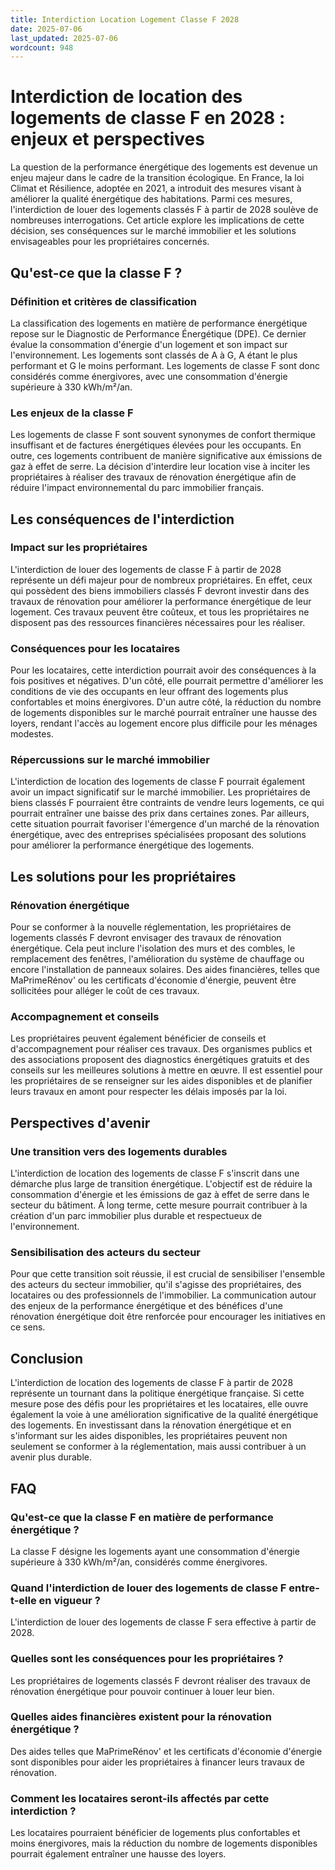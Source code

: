 ```yaml
---
title: Interdiction Location Logement Classe F 2028
date: 2025-07-06
last_updated: 2025-07-06
wordcount: 948
---
```


# Interdiction de location des logements de classe F en 2028 : enjeux et perspectives

La question de la performance énergétique des logements est devenue un enjeu majeur dans le cadre de la transition écologique. En France, la loi Climat et Résilience, adoptée en 2021, a introduit des mesures visant à améliorer la qualité énergétique des habitations. Parmi ces mesures, l'interdiction de louer des logements classés F à partir de 2028 soulève de nombreuses interrogations. Cet article explore les implications de cette décision, ses conséquences sur le marché immobilier et les solutions envisageables pour les propriétaires concernés.

## Qu'est-ce que la classe F ?

### Définition et critères de classification

La classification des logements en matière de performance énergétique repose sur le Diagnostic de Performance Énergétique (DPE). Ce dernier évalue la consommation d'énergie d'un logement et son impact sur l'environnement. Les logements sont classés de A à G, A étant le plus performant et G le moins performant. Les logements de classe F sont donc considérés comme énergivores, avec une consommation d'énergie supérieure à 330 kWh/m²/an.

### Les enjeux de la classe F

Les logements de classe F sont souvent synonymes de confort thermique insuffisant et de factures énergétiques élevées pour les occupants. En outre, ces logements contribuent de manière significative aux émissions de gaz à effet de serre. La décision d'interdire leur location vise à inciter les propriétaires à réaliser des travaux de rénovation énergétique afin de réduire l'impact environnemental du parc immobilier français.

## Les conséquences de l'interdiction

### Impact sur les propriétaires

L'interdiction de louer des logements de classe F à partir de 2028 représente un défi majeur pour de nombreux propriétaires. En effet, ceux qui possèdent des biens immobiliers classés F devront investir dans des travaux de rénovation pour améliorer la performance énergétique de leur logement. Ces travaux peuvent être coûteux, et tous les propriétaires ne disposent pas des ressources financières nécessaires pour les réaliser.

### Conséquences pour les locataires

Pour les locataires, cette interdiction pourrait avoir des conséquences à la fois positives et négatives. D'un côté, elle pourrait permettre d'améliorer les conditions de vie des occupants en leur offrant des logements plus confortables et moins énergivores. D'un autre côté, la réduction du nombre de logements disponibles sur le marché pourrait entraîner une hausse des loyers, rendant l'accès au logement encore plus difficile pour les ménages modestes.

### Répercussions sur le marché immobilier

L'interdiction de location des logements de classe F pourrait également avoir un impact significatif sur le marché immobilier. Les propriétaires de biens classés F pourraient être contraints de vendre leurs logements, ce qui pourrait entraîner une baisse des prix dans certaines zones. Par ailleurs, cette situation pourrait favoriser l'émergence d'un marché de la rénovation énergétique, avec des entreprises spécialisées proposant des solutions pour améliorer la performance énergétique des logements.

## Les solutions pour les propriétaires

### Rénovation énergétique

Pour se conformer à la nouvelle réglementation, les propriétaires de logements classés F devront envisager des travaux de rénovation énergétique. Cela peut inclure l'isolation des murs et des combles, le remplacement des fenêtres, l'amélioration du système de chauffage ou encore l'installation de panneaux solaires. Des aides financières, telles que MaPrimeRénov' ou les certificats d'économie d'énergie, peuvent être sollicitées pour alléger le coût de ces travaux.

### Accompagnement et conseils

Les propriétaires peuvent également bénéficier de conseils et d'accompagnement pour réaliser ces travaux. Des organismes publics et des associations proposent des diagnostics énergétiques gratuits et des conseils sur les meilleures solutions à mettre en œuvre. Il est essentiel pour les propriétaires de se renseigner sur les aides disponibles et de planifier leurs travaux en amont pour respecter les délais imposés par la loi.

## Perspectives d'avenir

### Une transition vers des logements durables

L'interdiction de location des logements de classe F s'inscrit dans une démarche plus large de transition énergétique. L'objectif est de réduire la consommation d'énergie et les émissions de gaz à effet de serre dans le secteur du bâtiment. À long terme, cette mesure pourrait contribuer à la création d'un parc immobilier plus durable et respectueux de l'environnement.

### Sensibilisation des acteurs du secteur

Pour que cette transition soit réussie, il est crucial de sensibiliser l'ensemble des acteurs du secteur immobilier, qu'il s'agisse des propriétaires, des locataires ou des professionnels de l'immobilier. La communication autour des enjeux de la performance énergétique et des bénéfices d'une rénovation énergétique doit être renforcée pour encourager les initiatives en ce sens.

## Conclusion

L'interdiction de location des logements de classe F à partir de 2028 représente un tournant dans la politique énergétique française. Si cette mesure pose des défis pour les propriétaires et les locataires, elle ouvre également la voie à une amélioration significative de la qualité énergétique des logements. En investissant dans la rénovation énergétique et en s'informant sur les aides disponibles, les propriétaires peuvent non seulement se conformer à la réglementation, mais aussi contribuer à un avenir plus durable.

## FAQ

### Qu'est-ce que la classe F en matière de performance énergétique ?

La classe F désigne les logements ayant une consommation d'énergie supérieure à 330 kWh/m²/an, considérés comme énergivores.

### Quand l'interdiction de louer des logements de classe F entre-t-elle en vigueur ?

L'interdiction de louer des logements de classe F sera effective à partir de 2028.

### Quelles sont les conséquences pour les propriétaires ?

Les propriétaires de logements classés F devront réaliser des travaux de rénovation énergétique pour pouvoir continuer à louer leur bien.

### Quelles aides financières existent pour la rénovation énergétique ?

Des aides telles que MaPrimeRénov' et les certificats d'économie d'énergie sont disponibles pour aider les propriétaires à financer leurs travaux de rénovation.

### Comment les locataires seront-ils affectés par cette interdiction ?

Les locataires pourraient bénéficier de logements plus confortables et moins énergivores, mais la réduction du nombre de logements disponibles pourrait également entraîner une hausse des loyers.